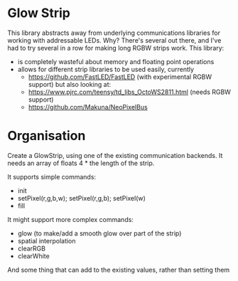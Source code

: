 # Glow Strip

This library abstracts away from underlying communications libraries for
working with addressable LEDs. Why? There's several out there, and I've had to
try several in a row for making long RGBW strips work. This library:
- is completely wasteful about memory and floating point operations
- allows for different strip libraries to be used easily, currently
  - https://github.com/FastLED/FastLED (with experimental RGBW support)
  but also looking at:
  - https://www.pjrc.com/teensy/td_libs_OctoWS2811.html (needs RGBW support)
  - https://github.com/Makuna/NeoPixelBus

# Organisation

Create a GlowStrip, using one of the existing communication backends. It needs
an array of floats 4 * the length of the strip.

It supports simple commands:
- init
- setPixel(r,g,b,w); setPixel(r,g,b); setPixel(w)
- fill

It might support more complex commands:
- glow (to make/add a smooth glow over part of the strip)
- spatial interpolation
- clearRGB
- clearWhite

And some thing that can add to the existing values, rather than setting them

